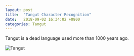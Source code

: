 ```yaml
---
layout: post
title:  "Tangut Character Recognition"
date:   2018-09-02 16:34:02 +0800
categories: Tangut
---
```

Tangut is a dead language used more than 1000 years ago.

![Tangut]("/imgs/tangut-document.png")

